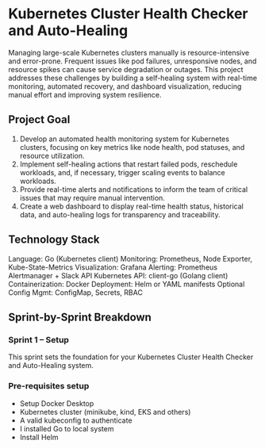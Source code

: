 # Kubernetes Cluster Health Checker and Auto-Healing
Managing large-scale Kubernetes clusters manually is resource-intensive and error-prone. Frequent issues like pod failures, unresponsive nodes, and resource spikes can cause service degradation or outages. This project addresses these challenges by building a self-healing system with real-time monitoring, automated recovery, and dashboard visualization, reducing manual effort and improving system resilience.

 ## Project Goal
 1. Develop an automated health monitoring system for Kubernetes clusters, focusing on key metrics like node health, pod statuses, and resource utilization.
 2. Implement self-healing actions that restart failed pods, reschedule workloads, and, if necessary, trigger scaling events to balance workloads.
 3. Provide real-time alerts and notifications to inform the team of critical issues that may require manual intervention.
 4. Create a web dashboard to display real-time health status, historical data, and auto-healing logs for transparency and traceability.

 ## Technology Stack
  Language:	Go (Kubernetes client)
  Monitoring:	Prometheus, Node Exporter, Kube-State-Metrics
  Visualization:	Grafana
  Alerting:	Prometheus Alertmanager + Slack API
  Kubernetes API:	client-go (Golang client)
  Containerization:	Docker
  Deployment:	Helm or YAML manifests
  Optional Config Mgmt:	ConfigMap, Secrets, RBAC


 ## Sprint-by-Sprint Breakdown
 ### Sprint 1 – Setup
  This sprint sets the foundation for your Kubernetes Cluster Health Checker and Auto-Healing system.
 ### Pre-requisites setup
  - Setup Docker Desktop
  - Kubernetes cluster (minikube, kind, EKS and others)
  - A valid kubeconfig to authenticate
  - I installed Go to local system
  - Install Helm
 

  


